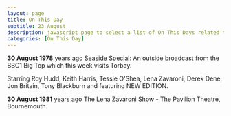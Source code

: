 ```yaml
---
layout: page
title: On This Day
subtitle: 23 August
description: javascript page to select a list of On This Days related to Lena Zavaroni.
categories: [On This Day]
---
```


**30 August 1978**
<span id="age1"></span> years ago [Seaside Special](/bbc/1975/08/30/seaside-special.html): An outside broadcast from the BBC1 Big Top which this week visits Torbay.

Starring Roy Hudd, Keith Harris, Tessie O'Shea, Lena Zavaroni, Derek Dene, Jon Britain, Tony Blackburn and featuring NEW EDITION.

**30 August 1981**
<span id="age2"></span> years ago The Lena Zavaroni Show - The Pavilion Theatre, Bournemouth.

<!-- Script for calculating number of years ago -->
<script>
var dob = '19750830';
var year = Number(dob.substr(0, 4));
var month = Number(dob.substr(4, 2)) - 1;
var day = Number(dob.substr(6, 2));
var today = new Date();
var age1 = today.getFullYear() - year;
if (today.getMonth() < month || (today.getMonth() == month && today.getDate() < day)) {
age1--;
}
document.getElementById("age1").innerHTML=age1;

var dob = '19810830';
var year = Number(dob.substr(0, 4));
var month = Number(dob.substr(4, 2)) - 1;
var day = Number(dob.substr(6, 2));
var today = new Date();
var age2 = today.getFullYear() - year;
if (today.getMonth() < month || (today.getMonth() == month && today.getDate() < day)) {
age2--;
}
document.getElementById("age2").innerHTML=age2;
</script>

